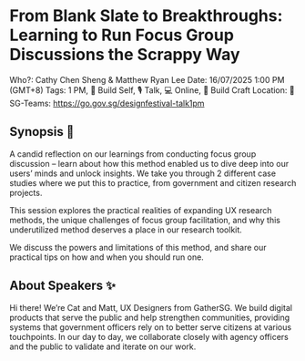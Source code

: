 # From Blank Slate to Breakthroughs: Learning to Run Focus Group Discussions the Scrappy Way

Who?: Cathy Chen Sheng & Matthew Ryan Lee
Date: 16/07/2025 1:00 PM (GMT+8)
Tags: 1 PM, 🌱 Build Self, 🎙️ Talk, 💻 Online, 🔨 Build Craft
Location: 📍SG-Teams: https://go.gov.sg/designfestival-talk1pm

## Synopsis 📝

A candid reflection on our learnings from conducting focus group discussion – learn about how this method enabled us to dive deep into our users’ minds and unlock insights. We take you through 2 different case studies where we put this to practice, from government and citizen research projects.

This session explores the practical realities of expanding UX research methods, the unique challenges of focus group facilitation, and why this underutilized method deserves a place in our research toolkit.

We discuss the powers and limitations of this method, and share our practical tips on how and when you should run one.

## About Speakers ✨

Hi there! We’re Cat and Matt, UX Designers from GatherSG. We build digital products that serve the public and help strengthen communities, providing systems that government officers rely on to better serve citizens at various touchpoints.
In our day to day, we collaborate closely with agency officers and the public to validate and iterate on our work.